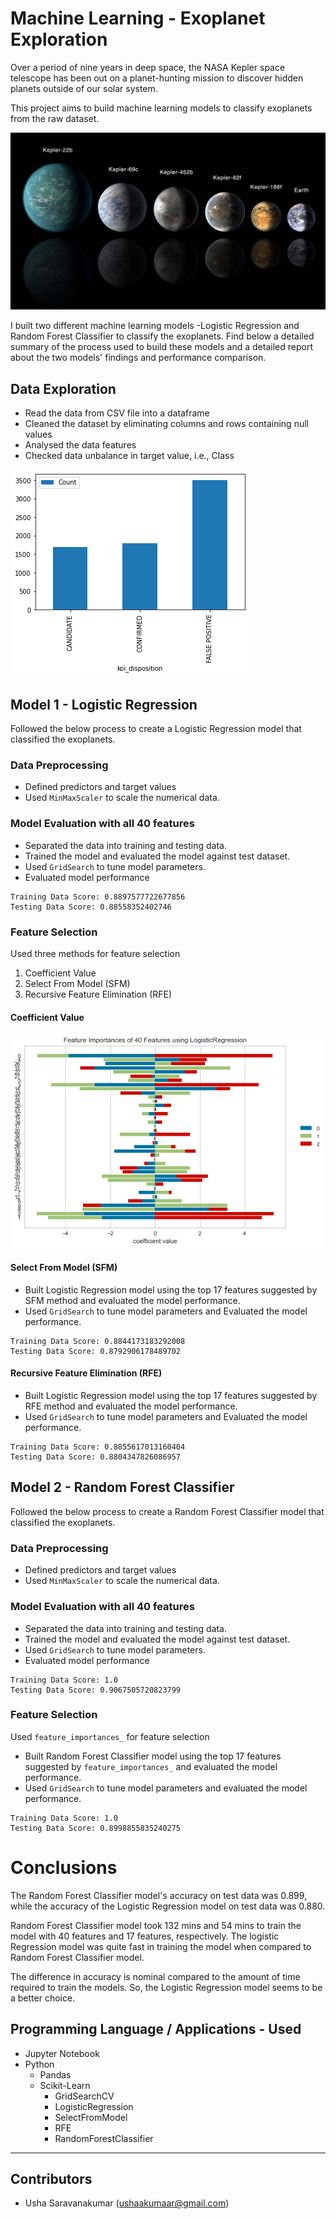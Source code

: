 # Machine Learning - Exoplanet Exploration

Over a period of nine years in deep space, the NASA Kepler space telescope has been out on a planet-hunting mission to discover hidden planets outside of our solar system.

This project aims to build machine learning models to classify exoplanets from the raw dataset. 

![exoplanets.jpg](Images/exoplanets.jpg)

I built two different machine learning models -Logistic Regression and Random Forest Classifier to classify the exoplanets. Find below a detailed summary of the process used to build these models and a detailed report about the two models' findings and performance comparison.

## Data Exploration
* Read the data from CSV file into a dataframe
* Cleaned the dataset by eliminating columns and rows containing null values
* Analysed the data features
* Checked data unbalance in target value, i.e., Class

![Data_Unbalance_In_Target_Values.png](Images/Data_Unbalance_In_Target_Values.png)

## Model 1 - Logistic Regression
Followed the below process to create a Logistic Regression model that classified the exoplanets.

### Data Preprocessing
* Defined predictors and target values
* Used `MinMaxScaler` to scale the numerical data.

### Model Evaluation with all 40 features
* Separated the data into training and testing data.
* Trained the model and evaluated the model against test dataset.
* Used `GridSearch` to tune model parameters.
* Evaluated model performance
```
Training Data Score: 0.8897577722677856
Testing Data Score: 0.88558352402746
```
### Feature Selection

Used three methods for feature selection
1. Coefficient Value
2. Select From Model (SFM)
3. Recursive Feature Elimination (RFE)

#### Coefficient Value
![LogisticRegressionFeatureSelection.png](Images/LogisticRegressionFeatureSelection.png)

#### Select From Model (SFM)
* Built Logistic Regression model using the top 17 features suggested by SFM method and evaluated the model performance.
* Used `GridSearch` to tune model parameters and Evaluated the model performance.
```
Training Data Score: 0.8844173183292008
Testing Data Score: 0.8792906178489702
```  

#### Recursive Feature Elimination (RFE)
* Built Logistic Regression model using the top 17 features suggested by RFE method and evaluated the model performance.
* Used `GridSearch` to tune model parameters and Evaluated the model performance.
```
Training Data Score: 0.8855617013160404
Testing Data Score: 0.8804347826086957
```  

## Model 2 - Random Forest Classifier
Followed the below process to create a Random Forest Classifier model that classified the exoplanets.

### Data Preprocessing
* Defined predictors and target values
* Used `MinMaxScaler` to scale the numerical data.

### Model Evaluation with all 40 features
* Separated the data into training and testing data.
* Trained the model and evaluated the model against test dataset.
* Used `GridSearch` to tune model parameters.
* Evaluated model performance
```
Training Data Score: 1.0
Testing Data Score: 0.9067505720823799
```

### Feature Selection

Used `feature_importances_` for feature selection
* Built Random Forest Classifier model using the top 17 features suggested by `feature_importances_`  and evaluated the model performance.
* Used `GridSearch` to tune model parameters and evaluated the model performance.
```
Training Data Score: 1.0
Testing Data Score: 0.8998855835240275
```  

# Conclusions

The Random Forest Classifier model's accuracy on test data was 0.899, while the accuracy of the Logistic Regression model on test data was 0.880. 

Random Forest Classifier model took 132 mins and 54 mins to train the model with 40 features and 17 features, respectively. The logistic Regression model was quite fast in training the model when compared to Random Forest Classifier model. 

The difference in accuracy is nominal compared to the amount of time required to train the models. So, the Logistic Regression model seems to be a better choice.

## Programming Language / Applications - Used
  * Jupyter Notebook
  * Python
    - Pandas
    - Scikit-Learn
        * GridSearchCV
        * LogisticRegression
        * SelectFromModel
        * RFE
        * RandomForestClassifier

---

## Contributors

- Usha Saravanakumar (ushaakumaar@gmail.com)
